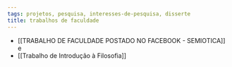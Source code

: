 ```yaml
---
tags: projetos, pesquisa, interesses-de-pesquisa, disserte
title: trabalhos de faculdade
---
```

- [[TRABALHO DE FACULDADE POSTADO NO  FACEBOOK - SEMIOTICA]] e 
- [[Trabalho de Introdução à Filosofia]]

